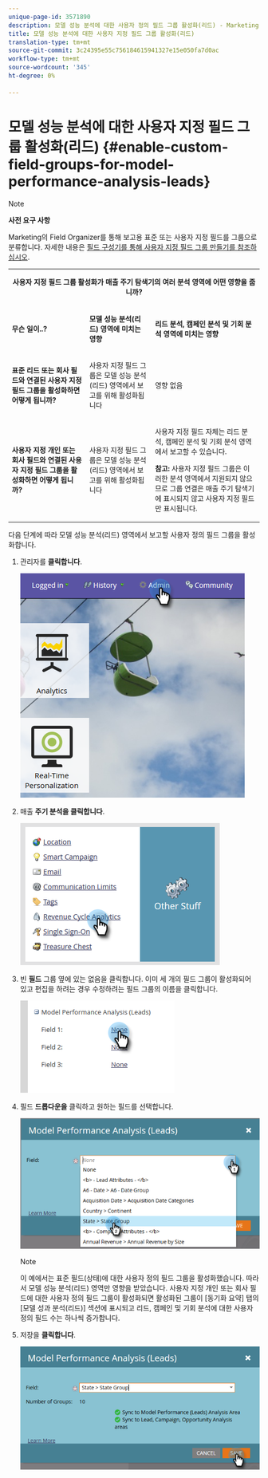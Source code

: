 ```yaml
---
unique-page-id: 3571890
description: 모델 성능 분석에 대한 사용자 정의 필드 그룹 활성화(리드) - Marketing Docs - 제품 설명서
title: 모델 성능 분석에 대한 사용자 지정 필드 그룹 활성화(리드)
translation-type: tm+mt
source-git-commit: 3c24395e55c756184615941327e15e050fa7d0ac
workflow-type: tm+mt
source-wordcount: '345'
ht-degree: 0%

---
```



# 모델 성능 분석에 대한 사용자 지정 필드 그룹 활성화(리드) {#enable-custom-field-groups-for-model-performance-analysis-leads}

>[!NOTE]
>
>**사전 요구 사항**
>
>Marketing의 Field Organizer를 통해 보고용 표준 또는 사용자 지정 필드를 그룹으로 분류합니다. 자세한 내용은 [필드 구성기를 통해 사용자 지정 필드 그룹 만들기를 참조하십시오](/help/marketo/product-docs/reporting/revenue-cycle-analytics/revenue-tools/field-organizers/create-custom-field-groups-using-the-field-organizer.md).

<table> 
 <tbody> 
  <tr> 
   <td colspan="3" rowspan="1"><p align="center"><strong>사용자 지정 필드 그룹 활성화가 매출 주기 탐색기의 여러 분석 영역에 어떤 영향을 줍니까?</strong></p></td> 
  </tr> 
  <tr> 
   <td colspan="1" rowspan="1"><p><strong>무슨 일이..?</strong></p></td> 
   <td colspan="1" rowspan="1"><p><strong>모델 성능 분석(리드) 영역에 미치는 영향</strong></p></td> 
   <td colspan="1" rowspan="1"><p><strong>리드 분석, 캠페인 분석 및 기회 분석 영역에 미치는 영향</strong></p></td> 
  </tr> 
  <tr> 
   <td colspan="1" rowspan="1"><p><strong>표준 리드 또는 회사 필드와 연결된 사용자 지정 필드 그룹을 활성화하면 어떻게 됩니까?</strong></p></td> 
   <td colspan="1" rowspan="1"><p>사용자 지정 필드 그룹은 모델 성능 분석(리드) 영역에서 보고를 위해 활성화됩니다</p></td> 
   <td colspan="1" rowspan="1"><p>영향 없음</p></td> 
  </tr> 
  <tr> 
   <td colspan="1" rowspan="1"><p><strong>사용자 지정 개인 또는 회사 필드와 연결된 사용자 지정 필드 그룹을 활성화하면 어떻게 됩니까?</strong></p></td> 
   <td colspan="1" rowspan="1"><p>사용자 지정 필드 그룹은 모델 성능 분석(리드) 영역에서 보고를 위해 활성화됩니다</p></td> 
   <td colspan="1" rowspan="1"><p>사용자 지정 필드 자체는 리드 분석, 캠페인 분석 및 기회 분석 영역에서 보고할 수 있습니다.</p><p><strong>참고:</strong> 사용자 지정 필드 그룹은 이러한 분석 영역에서 지원되지 않으므로 그룹 연결은 매출 주기 탐색기에 표시되지 않고 사용자 지정 필드만<em></em> 표시됩니다.</p></td> 
  </tr> 
 </tbody> 
</table>

다음 단계에 따라 모델 성능 분석(리드) 영역에서 보고할 사용자 정의 필드 그룹을 활성화합니다.

1. 관리자를 **클릭합니다**.

   ![](assets/one-1.png)

1. 매출 **주기 분석을 클릭합니다**.

   ![](assets/two-1.png)

1. 빈 **필드** 그룹 옆에 있는 없음을 클릭합니다. 이미 세 개의 필드 그룹이 활성화되어 있고 편집을 하려는 경우 수정하려는 필드 그룹의 이름을 클릭합니다.

   ![](assets/three.png)

1. 필드 **드롭다운을** 클릭하고 원하는 필드를 선택합니다.

   ![](assets/four-1.png)

   >[!NOTE]
   >
   >이 예에서는 표준 필드(상태)에 대한 사용자 정의 필드 그룹을 활성화했습니다. 따라서 모델 성능 분석(리드) 영역만 영향을 받았습니다. 사용자 지정 개인 또는 회사 필드에 대한 사용자 정의 필드 그룹이 활성화되면 활성화된 그룹이 [동기화 요약] 탭의 [모델 성과 분석(리드)] 섹션에 표시되고 리드, 캠페인 및 기회 분석에 대한 사용자 정의 필드 수는 하나씩 증가합니다.

1. 저장을 **클릭합니다**.

   ![](assets/five-1.png)
